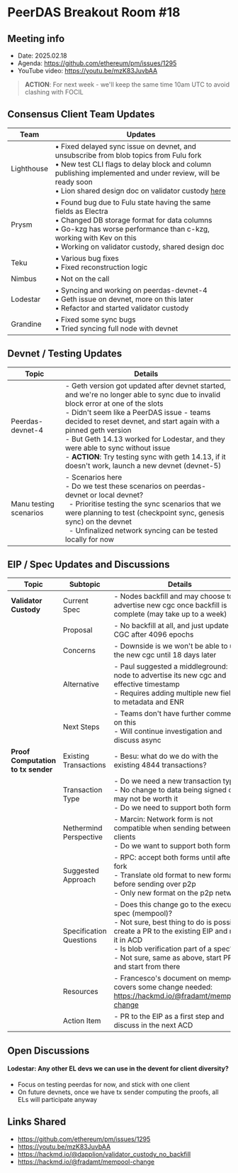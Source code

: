 # PeerDAS Breakout Room #18

## Meeting info
- Date: 2025.02.18
- Agenda: https://github.com/ethereum/pm/issues/1295
- YouTube video: https://youtu.be/mzK83JuvbAA

>**ACTION**: For next week - we'll keep the same time 10am UTC to avoid clashing with FOCIL

## Consensus Client Team Updates
| Team | Updates |
|---------------|---------|
| Lighthouse | • Fixed delayed sync issue on devnet, and unsubscribe from blob topics from Fulu fork<br>• New test CLI flags to delay block and column publishing implemented and under review, will be ready soon<br>• Lion shared design doc on validator custody [here](https://hackmd.io/@dapplion/validator_custody_no_backfill) |
| Prysm | • Found bug due to Fulu state having the same fields as Electra<br>• Changed DB storage format for data columns<br>• Go-kzg has worse performance than c-kzg, working with Kev on this<br>• Working on validator custody, shared design doc |
| Teku | • Various bug fixes<br>• Fixed reconstruction logic |
| Nimbus | • Not on the call |
| Lodestar | • Syncing and working on peerdas-devnet-4<br>• Geth issue on devnet, more on this later<br>• Refactor and started validator custody |
| Grandine | • Fixed some sync bugs<br>• Tried syncing full node with devnet |

## Devnet / Testing Updates
| Topic | Details |
|---------|---------|
| Peerdas-devnet-4 | - Geth version got updated after devnet started, and we're no longer able to sync due to invalid block error at one of the slots<br>- Didn't seem like a PeerDAS issue - teams decided to reset devnet, and start again with a pinned geth version<br>- But Geth 14.13 worked for Lodestar, and they were able to sync without issue<br>- **ACTION**: Try testing sync with geth 14.13, if it doesn't work, launch a new devnet (devnet-5) |
| Manu testing scenarios | - Scenarios here<br>- Do we test these scenarios on peerdas-devnet or local devnet?<br>&nbsp;&nbsp;- Prioritise testing the sync scenarios that we were planning to test (checkpoint sync, genesis sync) on the devnet<br>&nbsp;&nbsp;- Unfinalized network syncing can be tested locally for now |

## EIP / Spec Updates and Discussions
| Topic | Subtopic | Details |
|-------|----------|---------|
| **Validator Custody** | Current Spec | - Nodes backfill and may choose to advertise new cgc once backfill is complete (may take up to a week) |
| | Proposal | - No backfill at all, and just update CGC after 4096 epochs |
| | Concerns | - Downside is we won't be able to use the new cgc until 18 days later |
| | Alternative | - Paul suggested a middleground: node to advertise its new cgc and effective timestamp<br>- Requires adding multiple new fields to metadata and ENR |
| | Next Steps | - Teams don't have further comment on this<br>- Will continue investigation and discuss async |
| **Proof Computation to tx sender** | Existing Transactions | - Besu: what do we do with the existing 4844 transactions? |
| | Transaction Type | - Do we need a new transaction type?<br>- No change to data being signed over, may not be worth it<br>- Do we need to support both formats? |
| | Nethermind Perspective | - Marcin: Network form is not compatible when sending between clients<br>- Do we want to support both forms? |
| | Suggested Approach | - RPC: accept both forms until after the fork<br>- Translate old format to new format before sending over p2p<br>- Only new format on the p2p network |
| | Specification Questions | - Does this change go to the execution spec (mempool)?<br>- Not sure, best thing to do is possibly create a PR to the existing EIP and raise it in ACD<br>- Is blob verification part of a spec?<br>- Not sure, same as above, start PR and start from there |
| | Resources | - Francesco's document on mempool covers some change needed: https://hackmd.io/@fradamt/mempool-change |
| | Action Item | - PR to the EIP as a first step and discuss in the next ACD |

## Open Discussions
#### Lodestar: Any other EL devs we can use in the devent for client diversity?
- Focus on testing peerdas for now, and stick with one client
- On future devnets, once we have tx sender computing the proofs, all ELs will participate anyway

## Links Shared
- https://github.com/ethereum/pm/issues/1295
- https://youtu.be/mzK83JuvbAA
- https://hackmd.io/@dapplion/validator_custody_no_backfill
- https://hackmd.io/@fradamt/mempool-change

